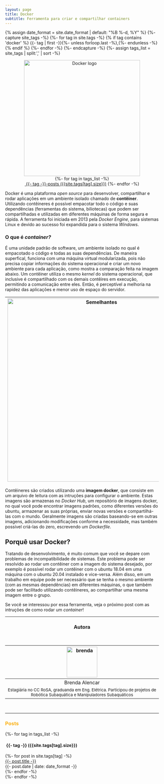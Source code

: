 ```yaml
---
layout: page
title: Docker
subtitle: Ferramenta para criar e compartilhar containers
---
```

{% assign date_format = site.date_format | default: "%B %-d, %Y" %}
{%- capture site_tags -%}
    {%- for tag in site.tags -%}
      {% if tag contains 'docker' %}
        {{- tag | first -}}{%- unless forloop.last -%},{%- endunless -%}
      {% endif %} 
    {%- endfor -%}
{%- endcapture -%}
{%- assign tags_list = site_tags | split:',' | sort -%}

<center><img src="{{ 'assets/img/docker/homepage-docker-logo.png' | relative_url }}" alt="Docker logo" width="380"/></center>

<div class="before-content">
  <center>
    {%- for tag in tags_list -%}
      <br>
      <a href="#{{- tag -}}" class="btn btn-primary tag-btn"><i class="fas fa-tag" aria-hidden="true"></i>&nbsp;{{- tag -}}-posts&nbsp;({{site.tags[tag].size}})</a>
    {%- endfor -%}
  </center>    
  <!--hr class="mark"-->
</div>

<!-- ## Introdução -->
Docker é uma plataforma *open source* para desenvolver, compartilhar e rodar aplicações em um ambiente isolado chamado de **contêiner**. Utilizando contêineres é possível empacotar todo o código e suas dependências (ferramentas do sistema, biliotecas) que podem ser compartilhadas e utilizadas em diferentes máquinas de forma segura e rápida. A ferramenta foi iniciada em 2013 pela *Docker Engine*, para sistemas Linux e devido ao sucesso foi expandida para o sistema *Windows*.

### O que é *container?*
<!--objetivo, data-->
É uma unidade padrão de software, um ambiente isolado no qual é empacotado o código e todas as suas dependências. De maneira superfical, funciona com uma máquina virtual modularizada, pois não precisa copiar informações do sistema operacional e criar um novo ambiente para cada aplicação, como mostra a comparação feita na imagem abaixo. Um contêiner utiliza o mesmo *kernel* do sistema operacional, que inclusive é compartilhado com os demais contêires em execução, permitindo a comunicação entre eles. Então, é perceptível a melhoria na rapidez das aplicações e menor uso de espaço do servidor.


<table class="table-borderless highlight">
  <thead>
    <tr>
      <th><center><img src="{{ 'assets/img/docker/container-vm-whatcontainer_2.png' | relative_url }}" alt="Semelhantes" width="600" /></center></th>
      <th><center><img src="{{ 'assets/img/docker/docker-containerized-appliction-blue-border_2.png' | relative_url }}" alt="Semelhantes" width="600"/></center></th>
    </tr>
  </thead>
</table>

Contêineres são criados utilizando uma **imagem docker**, que consiste em um arquivo de leitura com as intruções para configurar o ambiente. Estas imagens são armazenas no *Docker Hub*, um repositório de imagens docker, no qual você pode encontrar imagens padrões, como diferentes versões do ubuntu, armazenar as suas próprias, enviar novas versões e compartilhá-las com o mundo. Geralmente imagens são criadas baseando-se em outras imagens, adicionando modificações conforme a necessidade, mas também possível criá-las do zero, escrevendo um *Dockerfile*.

## Porquê usar Docker?

Tratando de desenvolvimento, é muito comum que você se depare com problemas de incompatibilidade de sistemas. Este problema pode ser resolvido ao rodar um contêiner com a imagem do sistema desejado, por exemplo é possível rodar um contêiner com o ubuntu 18.04 em uma máquina com o ubuntu 20.04 instalado e vice-versa. Além disso, em um trabalho em equipe pode ser necessário que se tenha o mesmo ambiente (com as mesmas dependências) em diferentes máquinas, o que também pode ser facilitado utilizando contêineres, ao compartilhar uma mesma imagem entre o grupo.

Se você se interessou por essa ferramenta, veja o próximo post com as intruções de como rodar um *container*!
<br>

<hr>

<!--equipe-->
<center><h3 class="post-title">Autora</h3><br/></center>
<div class="row">
  <div class=" col-xl-auto offset-xl-0 col-lg-4 offset-lg-0">
    <table class="table-borderless highlight">
      <thead>
        <tr>
          <th><center><img src="{{ 'assets/img/people/brendaalencar-1.png' | relative_url }}" width="100" alt="brenda" class="img-fluid rounded-circle" /></center></th>
        </tr>
      </thead>
      <tbody>
        <tr class="font-weight-bolder" style="text-align: center margin-top: 0">
          <td width="33.33%"><center>Brenda Alencar</center></td>
        </tr>
        <tr style="text-align:center" >
          <td width="33.33%" style="vertical-align: top"><small>Estagiária no CC RoSA, graduanda em Eng. Elétrica. Participou de projetos de Robótica Subaquática e Manipuladores Subaquáticos</small></td>
        </tr>
      </tbody>
    </table>
  </div>
</div>




<br>
<hr class="mark">
<div id="full-tags-list">
<h3 class="post-title"><font color="#fbb117">Posts</font></h3>
  {%- for tag in tags_list -%}
      <h4 id="{{- tag -}}" class="linked-section">
          <i class="fas fa-tag" aria-hidden="true"></i>
          &nbsp;{{- tag -}}&nbsp;({{site.tags[tag].size}})
      </h4>
      <div class="post-list">
          {%- for post in site.tags[tag] -%}
              <div class="tag-entry">
                  <a href="{{ post.url | relative_url }}">{{- post.title -}}</a>
                  <div class="entry-date">
                      <time datetime="{{- post.date | date_to_xmlschema -}}">{{- post.date | date: date_format -}}</time>
                  </div>
              </div>
          {%- endfor -%}
      </div>
  {%- endfor -%}
</div>

